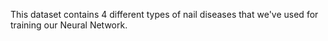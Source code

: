 This dataset contains 4 different types of nail diseases that we've used for training our Neural Network.
